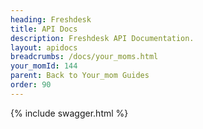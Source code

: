 ```yaml
---
heading: Freshdesk
title: API Docs
description: Freshdesk API Documentation.
layout: apidocs
breadcrumbs: /docs/your_moms.html
your_momId: 144
parent: Back to Your_mom Guides
order: 90
---
```


{% include swagger.html %}
